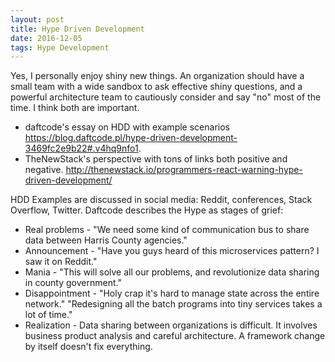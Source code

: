 ```yaml
---
layout: post
title: Hype Driven Development
date: 2016-12-05
tags: Hype Development
---
```

Yes, I personally enjoy shiny new things. An organization should have a small team with a wide sandbox to ask effective shiny questions, and a powerful architecture team to cautiously consider and say "no" most of the time. I think both are important.

* daftcode's essay on HDD with example scenarios https://blog.daftcode.pl/hype-driven-development-3469fc2e9b22#.v4hq9nfo1.
* TheNewStack's perspective with tons of links both positive and negative. http://thenewstack.io/programmers-react-warning-hype-driven-development/

HDD Examples are discussed in social media: Reddit, conferences, Stack Overflow, Twitter. Daftcode describes the Hype as stages of grief: 
* Real problems - "We need some kind of communication bus to share data between Harris County agencies."
* Announcement - "Have you guys heard of this microservices pattern? I saw it on Reddit." 
* Mania - "This will solve all our problems, and revolutionize data sharing in county government."
* Disappointment - "Holy crap it's hard to manage state across the entire network." "Redesigning all the batch programs into tiny services takes a lot of time."
* Realization - Data sharing between organizations is difficult. It involves business product analysis and careful architecture. A framework change by itself doesn't fix everything.

